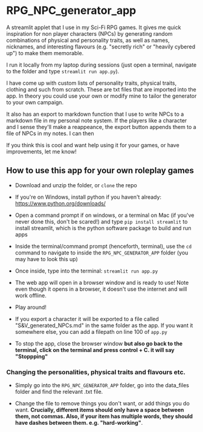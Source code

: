 # RPG_NPC_generator_app
A streamlit applet that I use in my Sci-Fi RPG games. It gives me quick inspiration for non player characters (NPCs) by generating random combinations of physical and personality traits, as well as names, nicknames, and interesting flavours (e.g. "secretly rich" or "heavily cybered up") to make them memorable. 

I run it locally from my laptop during sessions (just open a terminal, navigate to the folder and type `streamlit run app.py`).

I have come up with custom lists of personality traits, physical traits, clothing and such from scratch. These are txt files that are imported into the app. In theory you could use your own or modify mine to tailor the generator to your own campaign.

It also has an export to markdown function that I use to write NPCs to a markdown file in my personal note system. If the players like a character and I sense they'll make a reappeance, the export button appends them to a file of NPCs in my notes. I can then 

If you think this is cool and want help using it for your games, or have improvements, let me know!

## How to use this app for your own roleplay games

- Download and unzip the folder, or `clone` the repo

- If you're on Windows, install python if you haven't already: https://www.python.org/downloads/

- Open a command prompt if on windows, or a terminal on Mac (if you've never done this, don't be scared!) and type `pip install streamlit` to install streamlit, which is the python software package to build and run apps

- Inside the terminal/command prompt (henceforth, terminal), use the `cd` command to navigate to inside the `RPG_NPC_GENERATOR_APP` folder (you may have to look this up)

- Once inside, type into the terminal: `streamlit run app.py`

- The web app will open in a browser window and is ready to use! Note even though it opens in a browser, it doesn't use the internet and will work offline.

- Play around!

- If you export a character it will be exported to a file called "S&V_generated_NPCs.md" in the same folder as the app. If you want it somewhere else, you can add a filepath on line 100 of `app.py`

- To stop the app, close the browser window **but also go back to the terminal, click on the terminal and press control + C. it will say "Stoppping"**

### Changing the personalities, physical traits and flavours etc.

- Simply go into the `RPG_NPC_GENERATOR_APP` folder, go into the data_files folder and find the relevant .txt file. 

- Change the file to remove things you don't want, or add things you do want. **Crucially, different items should only have a space between them, not commas. Also, if your item has multiple words, they should have dashes between them. e.g. "hard-working"**.
